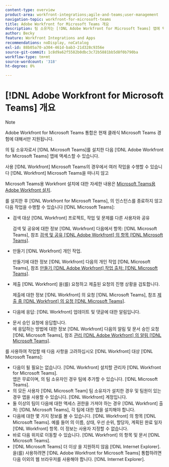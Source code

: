 ```yaml
---
content-type: overview
product-area: workfront-integrations;agile-and-teams;user-management
navigation-topic: workfront-for-microsoft-teams
title: Adobe Workfront for Microsoft Teams 개요
description: 팀 소유자는 [!DNL Adobe Workfront for Microsoft Teams] 앱에 액세스할 수 있습니다.
author: Becky
feature: Workfront Integrations and Apps
recommendations: noDisplay, noCatalog
exl-id: 88b05a70-a304-461d-bab3-21d328c9356e
source-git-commit: 1c8d9a62f5582b0dbc3c72b5881bb5d8f0b790ba
workflow-type: tm+mt
source-wordcount: '318'
ht-degree: 0%

---
```


# [!DNL Adobe Workfront for Microsoft Teams] 개요

<!-- Audited: 12/2023 -->

>[!NOTE]
>
>Adobe Workfront for Microsoft Teams 통합은 현재 클래식 Microsoft Teams 경험에 대해서만 지원됩니다.

의 팀 소유자로서 [!DNL Microsoft Teams]를 설치한 다음 [!DNL Adobe Workfront for Microsoft Teams] 앱에 액세스할 수 있습니다.

사용 [!DNL Workfront] Microsoft Teams의 경우에서 여러 작업을 수행할 수 있습니다 [!DNL Workfront] Microsoft Teams을 떠나지 않고

Microsoft Teams용 Workfront 설치에 대한 자세한 내용은 [Microsoft Teams용 Adobe Workfront 설치](../../workfront-integrations-and-apps/using-workfront-with-microsoft-teams/install-workfront-ms-teams.md).

를 설치한 후 [!DNL Workfront for Microsoft Teams], 의 인스턴스를 종료하지 않고 다음 작업을 수행할 수 있습니다 [!DNL Microsoft Teams]:

* 검색 대상 [!DNL Workfront] 프로젝트, 작업 및 문제를 다른 사용자와 공유

  검색 및 공유에 대한 정보 [!DNL Workfront] 다음에서 항목: [!DNL Microsoft Teams], 참조 [검색 및 공유 [!DNL Adobe Workfront] 의 항목 [!DNL Microsoft Teams]](../../workfront-integrations-and-apps/using-workfront-with-microsoft-teams/search-for-and-share-wf-items-in-ms-teams.md).

* 만들기 [!DNL Workfront] 개인 작업.

  만들기에 대한 정보 [!DNL Workfront] 다음의 개인 작업 [!DNL Microsoft Teams], 참조 [만들기 [!DNL Adobe Workfront] 작업 출처: [!DNL Microsoft Teams]](../../workfront-integrations-and-apps/using-workfront-with-microsoft-teams/create-workfront-tasks-from-ms-teams.md).

* 제출 [!DNL Workfront] 을(를) 요청하고 제출된 요청의 진행 상황을 검토합니다.

  제출에 대한 정보 [!DNL Workfront] 의 요청 [!DNL Microsoft Teams], 참조 [제출 중 [!DNL Workfront] 의 요청 [!DNL Microsoft Teams]](../../workfront-integrations-and-apps/using-workfront-with-microsoft-teams/submit-workfront-requests-from-ms-teams.md).

* 다음에 응답: [!DNL Workfront] 업데이트 및 댓글에 대한 알림입니다.
* 문서 승인 요청에 응답합니다.\
   에 응답하는 방법에 대한 정보 [!DNL Workfront] 다음의 알림 및 문서 승인 요청 [!DNL Microsoft Teams], 참조 [관리 [!DNL Adobe Workfront] 의 알림 [!DNL Microsoft Teams]](../../workfront-integrations-and-apps/using-workfront-with-microsoft-teams/manage-wf-notifications-approval-requests-ms-teams.md).

를 사용하여 작업할 때 다음 사항을 고려하십시오 [!DNL Workfront] 대상 [!DNL Microsoft Teams]:

* 다음이 될 필요는 없습니다. [!DNL Workfront] 설치할 관리자 [!DNL Workfront for Microsoft Teams].\
   앱은 무료이며, 의 팀 소유자인 경우 팀에 추가할 수 있습니다. [!DNL Microsoft Teams].
* 의 모든 사용자 [!DNL Microsoft Team] 팀 소유자가 설치한 경우 및 팀원이 있는 경우 앱을 사용할 수 있습니다. [!DNL Workfront] 계정입니다.
* 둘 이상의 팀이 다음에 대한 액세스 권한을 가져야 하는 경우 [!DNL Workfront] 출처: [!DNL Microsoft Teams], 각 팀에 대한 앱을 설치해야 합니다.
* 다음에 대한 몇 가지 정보를 볼 수 있습니다. [!DNL Workfront] 의 항목 [!DNL Microsoft Teams]. 예를 들어 의 이름, 상태, 우선 순위, 할당자, 계획된 완료 일자 [!DNL Workfront] 항목. 이 정보는 사용자 지정할 수 없습니다.
* 바로 다음 위치로 이동할 수 있습니다. [!DNL Workfront] 의 항목 및 문서 [!DNL Microsoft Teams].
* [!DNL Microsoft Teams] 더 이상 을 지원하지 않음 [!DNL Internet Explorer]. 을(를) 사용하려면 [!DNL Adobe Workfront for Microsoft Teams] 통합하려면 다음 이외의 웹 브라우저를 사용해야 합니다. [!DNL Internet Explorer].
